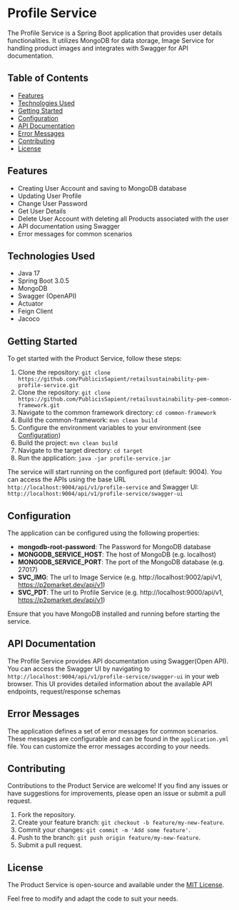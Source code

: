 # Profile Service

The Profile Service is a Spring Boot application that provides user details functionalities. It utilizes MongoDB for data storage, Image Service for handling product images and integrates with Swagger for API documentation.


## Table of Contents

- [Features](#features)
- [Technologies Used](#technologies-used)
- [Getting Started](#getting-started)
- [Configuration](#configuration)
- [API Documentation](#api-documentation)
- [Error Messages](#error-messages)
- [Contributing](#contributing)
- [License](#license)



## Features

- Creating User Account and saving to MongoDB database
- Updating User Profile
- Change User Password
- Get User Details
- Delete User Account with deleting all Products associated with the user
- API documentation using Swagger
- Error messages for common scenarios



## Technologies Used

- Java 17
- Spring Boot 3.0.5
- MongoDB
- Swagger (OpenAPI)
- Actuator
- Feign Client
- Jacoco



## Getting Started

To get started with the Product Service, follow these steps:

1. Clone the repository: `git clone https://github.com/PublicisSapient/retailsustainability-pem-profile-service.git`
2. Clone the repository: `git clone https://github.com/PublicisSapient/retailsustainability-pem-common-framework.git`
3. Navigate to the common framework directory: `cd common-framework`
4. Build the common-framework: `mvn clean build`
5. Configure the environment variables to your environment (see [Configuration](#configuration))
6. Build the project: `mvn clean build`
7. Navigate to the target directory: `cd target`
8. Run the application: `java -jar profile-service.jar`

The service will start running on the configured port (default: 9004). You can access the APIs using the base URL `http://localhost:9004/api/v1/profile-service` and Swagger UI: `http://localhost:9004/api/v1/profile-service/swagger-ui`



## Configuration

The application can be configured using the following properties:

- **mongodb-root-password**: The Password for MongoDB database
- **MONGODB_SERVICE_HOST**: The host of MongoDB (e.g. localhost)
- **MONGODB_SERVICE_PORT**: The port of the MongoDB database (e.g. 27017)
- **SVC_IMG**: The url to Image Service (e.g. http://localhost:9002/api/v1, https://p2pmarket.dev/api/v1)
- **SVC_PDT**: The url to Profile Service (e.g. http://localhost:9000/api/v1, https://p2pmarket.dev/api/v1)

Ensure that you have MongoDB installed and running before starting the service.



## API Documentation

The Profile Service provides API documentation using Swagger(Open API). You can access the Swagger UI by navigating to `http://localhost:9004/api/v1/profile-service/swagger-ui` in your web browser. This UI provides detailed information about the available API endpoints, request/response schemas



## Error Messages

The application defines a set of error messages for common scenarios. These messages are configurable and can be found in the `application.yml` file. You can customize the error messages according to your needs.



## Contributing

Contributions to the Product Service are welcome! If you find any issues or have suggestions for improvements, please open an issue or submit a pull request.

1. Fork the repository.
2. Create your feature branch: `git checkout -b feature/my-new-feature`.
3. Commit your changes: `git commit -m 'Add some feature'`.
4. Push to the branch: `git push origin feature/my-new-feature`.
5. Submit a pull request.



## License

The Product Service is open-source and available under the [MIT License](https://opensource.org/licenses/MIT).

Feel free to modify and adapt the code to suit your needs.

